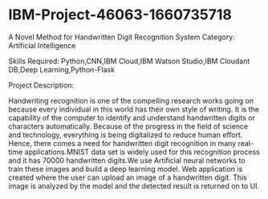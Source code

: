 # IBM-Project-46063-1660735718
A Novel Method for Handwritten Digit Recognition System
Category: Artificial Intelligence

Skills Required:
Python,CNN,IBM Cloud,IBM Watson Studio,IBM Cloudant DB,Deep Learning,Python-Flask

Project Description:

Handwriting recognition is one of the compelling research works going on because every individual in this world has their own style of writing. It is the capability of the computer to identify and understand handwritten digits or characters automatically. Because of the progress in the field of science and technology, everything is being digitalized to reduce human effort. Hence, there comes a need for handwritten digit recognition in many real-time applications.MNIST data set is widely used for this recognition process and it has 70000 handwritten digits.We use Artificial neural networks to train these images and build a deep learning model. Web application is created where the user can upload an image of a handwritten digit. This image is analyzed by the model and the detected result is returned on to UI.
